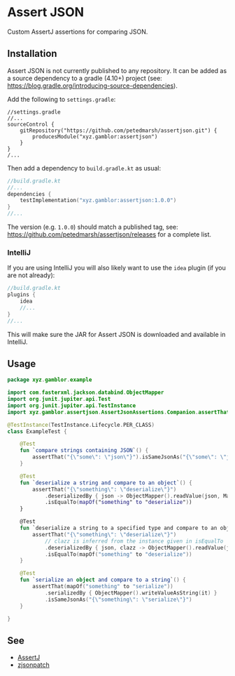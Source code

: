 # Assert JSON

Custom AssertJ assertions for comparing JSON.

## Installation

Assert JSON is not currently published to any repository. It can be added as a source dependency to a gradle (4.10+)
project (see: https://blog.gradle.org/introducing-source-dependencies).

Add the following to `settings.gradle`:

```
//settings.gradle
//...
sourceControl {
    gitRepository("https://github.com/petedmarsh/assertjson.git") {
        producesModule("xyz.gamblor:assertjson")
    }
}
/...
```

Then add a dependency to `build.gradle.kt` as usual:

```kotlin
//build.gradle.kt
//...
dependencies {
    testImplementation("xyz.gamblor:assertjson:1.0.0")
}
//...
```

The version (e.g. `1.0.0`) should match a published tag, see: https://github.com/petedmarsh/assertjson/releases for a
complete list.

### IntelliJ

If you are using IntelliJ you will also likely want to use the `idea` plugin (if you are not already):

```kotlin
//build.gradle.kt
plugins {
    idea
    //...
}
//...
```

This will make sure the JAR for Assert JSON is downloaded and available in IntelliJ.

## Usage

```kotlin
package xyz.gamblor.example

import com.fasterxml.jackson.databind.ObjectMapper
import org.junit.jupiter.api.Test
import org.junit.jupiter.api.TestInstance
import xyz.gamblor.assertjson.AssertJsonAssertions.Companion.assertThat

@TestInstance(TestInstance.Lifecycle.PER_CLASS)
class ExampleTest {

    @Test
    fun `compare strings containing JSON`() {
        assertThat("{\"some\": \"json\"}").isSameJsonAs("{\"some\": \"json\"}")
    }

    @Test
    fun `deserialize a string and compare to an object`() {
        assertThat("{\"something\": \"deserialize\"}")
            .deserializedBy { json -> ObjectMapper().readValue(json, Map::class.java) }
            .isEqualTo(mapOf("something" to "deserialize"))
    }

    @Test
    fun `deserialize a string to a specified type and compare to an object`() {
        assertThat("{\"something\": \"deserialize\"}")
            // clazz is inferred from the instance given in isEqualTo
            .deserializedBy { json, clazz -> ObjectMapper().readValue(json, clazz) }
            .isEqualTo(mapOf("something" to "deserialize"))
    }

    @Test
    fun `serialize an object and compare to a string`() {
        assertThat(mapOf("something" to "serialize"))
            .serializedBy { ObjectMapper().writeValueAsString(it) }
            .isSameJsonAs("{\"something\": \"serialize\"}")
    }

}
```

## See

* [AssertJ](https://joel-costigliola.github.io/assertj/)
* [zjsonpatch](https://github.com/flipkart-incubator/zjsonpatch)

